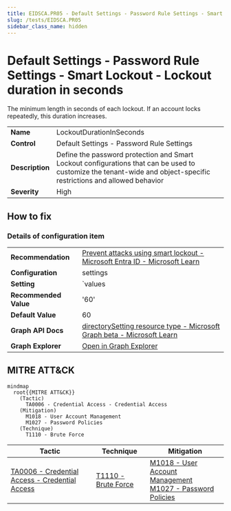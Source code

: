 ```yaml
---
title: EIDSCA.PR05 - Default Settings - Password Rule Settings - Smart Lockout - Lockout duration in seconds
slug: /tests/EIDSCA.PR05
sidebar_class_name: hidden
---
```


# Default Settings - Password Rule Settings - Smart Lockout - Lockout duration in seconds

The minimum length in seconds of each lockout. If an account locks repeatedly, this duration increases.

| | |
|-|-|
| **Name** | LockoutDurationInSeconds |
| **Control** | Default Settings - Password Rule Settings |
| **Description** | Define the password protection and Smart Lockout configurations that can be used to customize the tenant-wide and object-specific restrictions and allowed behavior |
| **Severity** | High |

## How to fix



### Details of configuration item
| | |
|-|-|
| **Recommendation** | [Prevent attacks using smart lockout - Microsoft Entra ID - Microsoft Learn](https://learn.microsoft.com/en-us/azure/active-directory/authentication/howto-password-smart-lockout) |
| **Configuration** | settings |
| **Setting** | `values | where-object name -eq 'LockoutDurationInSeconds' | select-object -expand value` |
| **Recommended Value** | '60' |
| **Default Value** | 60 |
| **Graph API Docs** | [directorySetting resource type - Microsoft Graph beta - Microsoft Learn](https://learn.microsoft.com/en-us/graph/api/resources/directorysetting) |
| **Graph Explorer** | [Open in Graph Explorer](https://developer.microsoft.com/en-us/graph/graph-explorer?request=settings&method=GET&version=beta&GraphUrl=https://graph.microsoft.com) |


## MITRE ATT&CK

```mermaid
mindmap
  root{{MITRE ATT&CK}}
    (Tactic)
      TA0006 - Credential Access - Credential Access
    (Mitigation)
      M1018 - User Account Management
      M1027 - Password Policies
    (Technique)
      T1110 - Brute Force
```
|Tactic|Technique|Mitigation|
|---|---|---|
|[TA0006 - Credential Access - Credential Access](https://attack.mitre.org/tactics/TA0006)|[T1110 - Brute Force](https://attack.mitre.org/techniques/T1110)|[M1018 - User Account Management](https://attack.mitre.org/mitigations/M1018)<br/>[M1027 - Password Policies](https://attack.mitre.org/mitigations/M1027)|

